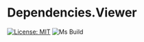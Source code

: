 # Dependencies.Viewer

[![License: MIT](https://img.shields.io/badge/License-MIT-yellow.svg)](https://opensource.org/licenses/MIT)
![Ms Build](https://github.com/xclemence/Dependencies.Viewer/workflows/Ms%20Build/badge.svg?branch=master)

